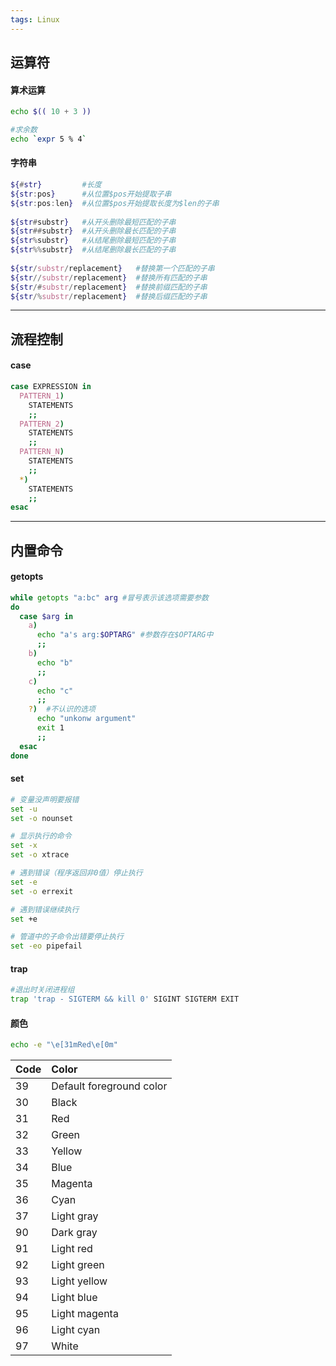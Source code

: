 ```yaml
---
tags: Linux
---
```


## 运算符

#### 算术运算
```bash
echo $(( 10 + 3 ))

#求余数
echo `expr 5 % 4`
```
#### 字符串
```bash
${#str}	        #长度
${str:pos}	    #从位置$pos开始提取子串
${str:pos:len}	#从位置$pos开始提取长度为$len的子串
 	 
${str#substr}	#从开头删除最短匹配的子串
${str##substr}	#从开头删除最长匹配的子串
${str%substr}	#从结尾删除最短匹配的子串
${str%%substr}	#从结尾删除最长匹配的子串
 	 
${str/substr/replacement}	#替换第一个匹配的子串
${str//substr/replacement}	#替换所有匹配的子串
${str/#substr/replacement}	#替换前缀匹配的子串
${str/%substr/replacement}	#替换后缀匹配的子串
```

---
## 流程控制
#### case
```bash
case EXPRESSION in
  PATTERN_1)
    STATEMENTS
    ;;
  PATTERN_2)
    STATEMENTS
    ;;
  PATTERN_N)
    STATEMENTS
    ;;
  *)
    STATEMENTS
    ;;
esac
```






---
## 内置命令
#### getopts

```bash
while getopts "a:bc" arg #冒号表示该选项需要参数
do
  case $arg in
    a)
      echo "a's arg:$OPTARG" #参数存在$OPTARG中
      ;;
    b)
      echo "b"
      ;;
    c)
      echo "c"
      ;;
    ?)  #不认识的选项
      echo "unkonw argument"
      exit 1
      ;;
  esac
done
```

#### set

```bash
# 变量没声明要报错
set -u
set -o nounset

# 显示执行的命令
set -x
set -o xtrace

# 遇到错误（程序返回非0值）停止执行
set -e
set -o errexit

# 遇到错误继续执行
set +e

# 管道中的子命令出错要停止执行
set -eo pipefail
```



#### trap

```bash
#退出时关闭进程组
trap 'trap - SIGTERM && kill 0' SIGINT SIGTERM EXIT
```



#### 颜色

```bash
echo -e "\e[31mRed\e[0m"
```



| Code | Color                    |
| ---- | :----------------------- |
| 39   | Default foreground color |
| 30   | Black                    |
| 31   | Red                      |
| 32   | Green                    |
| 33   | Yellow                   |
| 34   | Blue                     |
| 35   | Magenta                  |
| 36   | Cyan                     |
| 37   | Light gray               |
| 90   | Dark gray                |
| 91   | Light red                |
| 92   | Light green              |
| 93   | Light yellow             |
| 94   | Light blue               |
| 95   | Light magenta            |
| 96   | Light cyan               |
| 97   | White                    |
